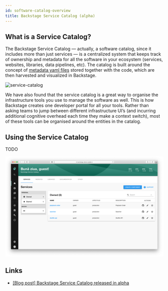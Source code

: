 ```yaml
---
id: software-catalog-overview
title: Backstage Service Catalog (alpha)
---
```


## What is a Service Catalog?

The Backstage Service Catalog — actually, a software catalog, since it includes
more than just services — is a centralized system that keeps track of ownership
and metadata for all the software in your ecosystem (services, websites,
libraries, data pipelines, etc). The catalog is built around the concept of
[metadata yaml files](../../architecture-decisions/adr002-default-catalog-file-format.md#format)
stored together with the code, which are then harvested and visualized in
Backstage.

![service-catalog](https://backstage.io/blog/assets/6/header.png)

We have also found that the service catalog is a great way to organise the
infrastructure tools you use to manage the software as well. This is how
Backstage creates one developer portal for all your tools. Rather than asking
teams to jump between different infrastructure UI’s (and incurring additional
cognitive overhead each time they make a context switch), most of these tools
can be organised around the entities in the catalog.

## Using the Service Catalog

TODO

![](service-catalog-home.png)

## Links

- [[Blog post] Backstage Service Catalog released in alpha](https://backstage.io/blog/2020/06/22/backstage-service-catalog-alpha)
